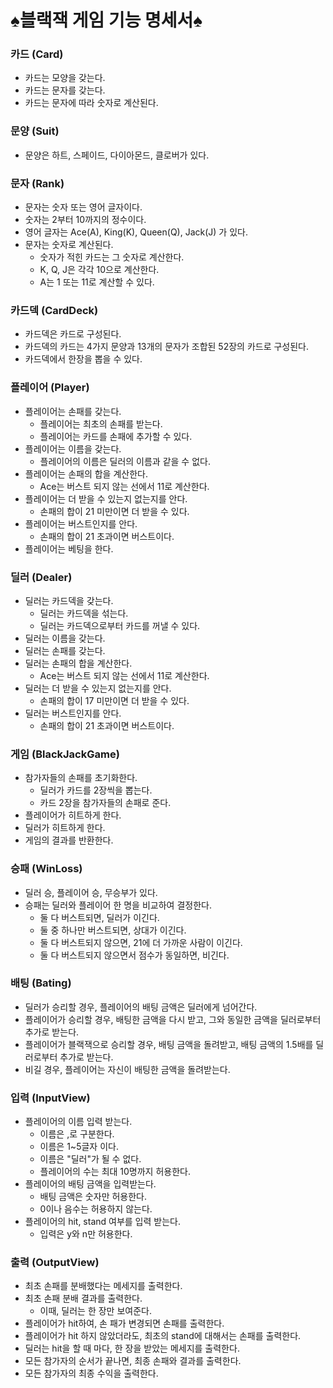 # ♠️블랙잭 게임 기능 명세서♠️

### 카드 (Card)

- 카드는 모양을 갖는다.
- 카드는 문자를 갖는다.
- 카드는 문자에 따라 숫자로 계산된다.

### 문양 (Suit)

- 문양은 하트, 스페이드, 다이아몬드, 클로버가 있다.

### 문자 (Rank)

- 문자는 숫자 또는 영어 글자이다.
- 숫자는 2부터 10까지의 정수이다.
- 영어 글자는 Ace(A), King(K), Queen(Q), Jack(J) 가 있다.
- 문자는 숫자로 계산된다.
    - 숫자가 적힌 카드는 그 숫자로 계산한다.
    - K, Q, J은 각각 10으로 계산한다.
    - A는 1 또는 11로 계산할 수 있다.

### 카드덱 (CardDeck)

- 카드덱은 카드로 구성된다.
- 카드덱의 카드는 4가지 문양과 13개의 문자가 조합된 52장의 카드로 구성된다.
- 카드덱에서 한장을 뽑을 수 있다.

### 플레이어 (Player)

- 플레이어는 손패를 갖는다.
    - 플레이어는 최초의 손패를 받는다.
    - 플레이어는 카드를 손패에 추가할 수 있다.
- 플레이어는 이름을 갖는다.
    - 플레이어의 이름은 딜러의 이름과 같을 수 없다.
- 플레이어는 손패의 합을 계산한다.
    - Ace는 버스트 되지 않는 선에서 11로 계산한다.
- 플레이어는 더 받을 수 있는지 없는지를 안다.
    - 손패의 합이 21 미만이면 더 받을 수 있다.
- 플레이어는 버스트인지를 안다.
    - 손패의 합이 21 초과이면 버스트이다.
- 플레이어는 베팅을 한다.

### 딜러 (Dealer)

- 딜러는 카드덱을 갖는다.
    - 딜러는 카드덱을 섞는다.
    - 딜러는 카드덱으로부터 카드를 꺼낼 수 있다.
- 딜러는 이름을 갖는다.
- 딜러는 손패를 갖는다.
- 딜러는 손패의 합을 계산한다.
    - Ace는 버스트 되지 않는 선에서 11로 계산한다.
- 딜러는 더 받을 수 있는지 없는지를 안다.
    - 손패의 합이 17 미만이면 더 받을 수 있다.
- 딜러는 버스트인지를 안다.
    - 손패의 합이 21 초과이면 버스트이다.

### 게임 (BlackJackGame)

- 참가자들의 손패를 초기화한다.
    - 딜러가 카드를 2장씩을 뽑는다.
    - 카드 2장을 참가자들의 손패로 준다.
- 플레이어가 히트하게 한다.
- 딜러가 히트하게 한다.
- 게임의 결과를 반환한다.

### 승패 (WinLoss)

- 딜러 승, 플레이어 승, 무승부가 있다.
- 승패는 딜러와 플레이어 한 명을 비교하여 결정한다.
    - 둘 다 버스트되면, 딜러가 이긴다.
    - 둘 중 하나만 버스트되면, 상대가 이긴다.
    - 둘 다 버스트되지 않으면, 21에 더 가까운 사람이 이긴다.
    - 둘 다 버스트되지 않으면서 점수가 동일하면, 비긴다.

### 배팅 (Bating)

- 딜러가 승리할 경우, 플레이어의 배팅 금액은 딜러에게 넘어간다.
- 플레이어가 승리할 경우, 배팅한 금액을 다시 받고, 그와 동일한 금액을 딜러로부터 추가로 받는다.
- 플레이어가 블랙잭으로 승리할 경우, 배팅 금액을 돌려받고, 배팅 금액의 1.5배를 딜러로부터 추가로 받는다.
- 비길 경우, 플레이어는 자신이 배팅한 금액을 돌려받는다.

### 입력 (InputView)

- 플레이어의 이름 입력 받는다.
    - 이름은 ,로 구분한다.
    - 이름은 1~5글자 이다.
    - 이름은 "딜러"가 될 수 없다.
    - 플레이어의 수는 최대 10명까지 허용한다.
- 플레이어의 배팅 금액을 입력받는다.
    - 배팅 금액은 숫자만 허용한다.
    - 0이나 음수는 허용하지 않는다.
- 플레이어의 hit, stand 여부를 입력 받는다.
    - 입력은 y와 n만 허용한다.

### 출력 (OutputView)

- 최초 손패를 분배했다는 메세지를 출력한다.
- 최초 손패 분배 결과를 출력한다.
    - 이때, 딜러는 한 장만 보여준다.
- 플레이어가 hit하여, 손 패가 변경되면 손패를 출력한다.
- 플레이어가 hit 하지 않았더라도, 최초의 stand에 대해서는 손패를 출력한다.
- 딜러는 hit을 할 때 마다, 한 장을 받았는 메세지를 출력한다.
- 모든 참가자의 순서가 끝나면, 최종 손패와 결과를 출력한다.
- 모든 참가자의 최종 수익을 출력한다.
